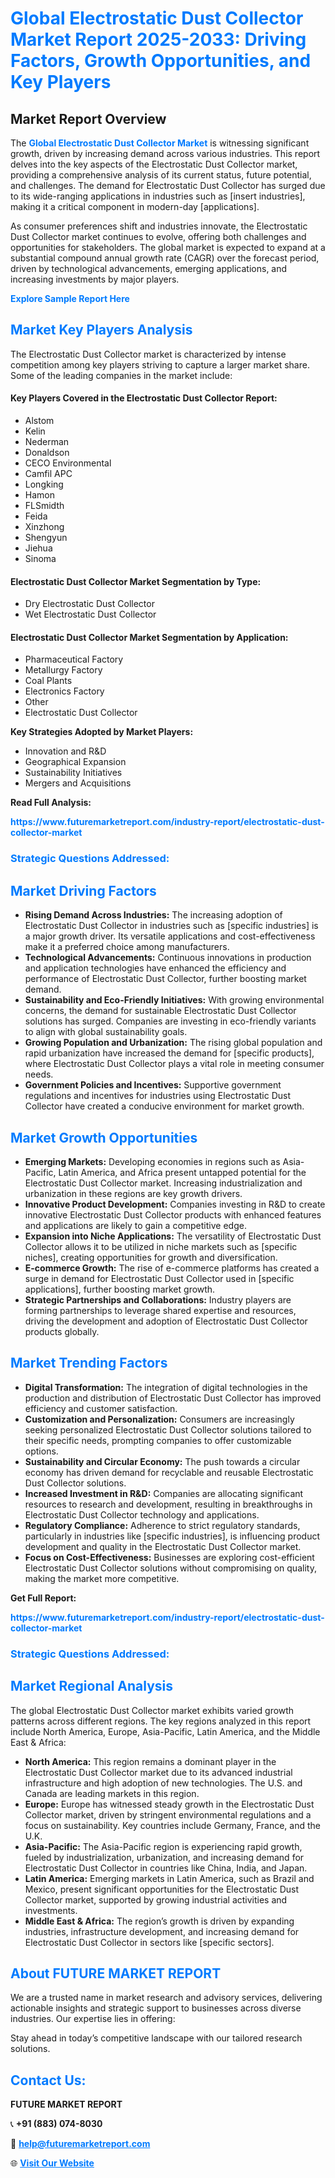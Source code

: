 <h1 style="color: #007BFF;">Global Electrostatic Dust Collector Market Report 2025-2033: Driving Factors, Growth Opportunities, and Key Players</h1>

<section id="overview">
<h2>Market Report Overview</h2>
<p>The <a href="https://www.futuremarketreport.com/industry-report/electrostatic-dust-collector-market" style="color: #007BFF; text-decoration: none;"><strong>Global Electrostatic Dust Collector Market</strong></a> is witnessing significant growth, driven by increasing demand across various industries. This report delves into the key aspects of the Electrostatic Dust Collector market, providing a comprehensive analysis of its current status, future potential, and challenges. The demand for Electrostatic Dust Collector has surged due to its wide-ranging applications in industries such as [insert industries], making it a critical component in modern-day [applications].</p>
<p>As consumer preferences shift and industries innovate, the Electrostatic Dust Collector market continues to evolve, offering both challenges and opportunities for stakeholders. The global market is expected to expand at a substantial compound annual growth rate (CAGR) over the forecast period, driven by technological advancements, emerging applications, and increasing investments by major players.</p>
</section>

<section id="overview">
<p><a href="https://www.futuremarketreport.com/request-sample/reportId=124287" style="color: #007BFF; text-decoration: none;"><strong>Explore Sample Report Here</strong></a></p>
</section>

<section id="key-players">
<h2 style="color: #007BFF;">Market Key Players Analysis</h2>
<p>The Electrostatic Dust Collector market is characterized by intense competition among key players striving to capture a larger market share. Some of the leading companies in the market include:</p>
<h4>Key Players Covered in the Electrostatic Dust Collector Report:</h4>
<ul><li>Alstom</li><li>Kelin</li><li>Nederman</li><li>Donaldson</li><li>CECO Environmental</li><li>Camfil APC</li><li>Longking</li><li>Hamon</li><li>FLSmidth</li><li>Feida</li><li>Xinzhong</li><li>Shengyun</li><li>Jiehua</li><li>Sinoma</li></ul>
<h4>Electrostatic Dust Collector Market Segmentation by Type:</h4>
<ul><li>Dry Electrostatic Dust Collector</li><li>Wet Electrostatic Dust Collector</li></ul>

<h4>Electrostatic Dust Collector Market Segmentation by Application:</h4>
<ul><li>Pharmaceutical Factory</li><li>Metallurgy Factory</li><li>Coal Plants</li><li>Electronics Factory</li><li>Other</li><li>Electrostatic Dust Collector</li></ul>
<p><strong>Key Strategies Adopted by Market Players:</strong></p>
<ul>
<li>Innovation and R&D</li>
<li>Geographical Expansion</li>
<li>Sustainability Initiatives</li>
<li>Mergers and Acquisitions</li>
</ul>
</section>

<section>
<p><strong>Read Full Analysis: </strong></p><a href="https://www.futuremarketreport.com/industry-report/electrostatic-dust-collector-market" style="color: #007BFF; text-decoration: none;"><strong>https://www.futuremarketreport.com/industry-report/electrostatic-dust-collector-market</strong></a>
<h3 style="color: #007BFF;">Strategic Questions Addressed:</h3>
</section>

<section id="driving-factors">
<h2 style="color: #007BFF;">Market Driving Factors</h2>
<ul>
<li><strong>Rising Demand Across Industries:</strong> The increasing adoption of Electrostatic Dust Collector in industries such as [specific industries] is a major growth driver. Its versatile applications and cost-effectiveness make it a preferred choice among manufacturers.</li>
<li><strong>Technological Advancements:</strong> Continuous innovations in production and application technologies have enhanced the efficiency and performance of Electrostatic Dust Collector, further boosting market demand.</li>
<li><strong>Sustainability and Eco-Friendly Initiatives:</strong> With growing environmental concerns, the demand for sustainable Electrostatic Dust Collector solutions has surged. Companies are investing in eco-friendly variants to align with global sustainability goals.</li>
<li><strong>Growing Population and Urbanization:</strong> The rising global population and rapid urbanization have increased the demand for [specific products], where Electrostatic Dust Collector plays a vital role in meeting consumer needs.</li>
<li><strong>Government Policies and Incentives:</strong> Supportive government regulations and incentives for industries using Electrostatic Dust Collector have created a conducive environment for market growth.</li>
</ul>
</section>

<section id="growth-opportunities">
<h2 style="color: #007BFF;">Market Growth Opportunities</h2>
<ul>
<li><strong>Emerging Markets:</strong> Developing economies in regions such as Asia-Pacific, Latin America, and Africa present untapped potential for the Electrostatic Dust Collector market. Increasing industrialization and urbanization in these regions are key growth drivers.</li>
<li><strong>Innovative Product Development:</strong> Companies investing in R&D to create innovative Electrostatic Dust Collector products with enhanced features and applications are likely to gain a competitive edge.</li>
<li><strong>Expansion into Niche Applications:</strong> The versatility of Electrostatic Dust Collector allows it to be utilized in niche markets such as [specific niches], creating opportunities for growth and diversification.</li>
<li><strong>E-commerce Growth:</strong> The rise of e-commerce platforms has created a surge in demand for Electrostatic Dust Collector used in [specific applications], further boosting market growth.</li>
<li><strong>Strategic Partnerships and Collaborations:</strong> Industry players are forming partnerships to leverage shared expertise and resources, driving the development and adoption of Electrostatic Dust Collector products globally.</li>
</ul>
</section>

<section id="trending-factors">
<h2 style="color: #007BFF;">Market Trending Factors</h2>
<ul>
<li><strong>Digital Transformation:</strong> The integration of digital technologies in the production and distribution of Electrostatic Dust Collector has improved efficiency and customer satisfaction.</li>
<li><strong>Customization and Personalization:</strong> Consumers are increasingly seeking personalized Electrostatic Dust Collector solutions tailored to their specific needs, prompting companies to offer customizable options.</li>
<li><strong>Sustainability and Circular Economy:</strong> The push towards a circular economy has driven demand for recyclable and reusable Electrostatic Dust Collector solutions.</li>
<li><strong>Increased Investment in R&D:</strong> Companies are allocating significant resources to research and development, resulting in breakthroughs in Electrostatic Dust Collector technology and applications.</li>
<li><strong>Regulatory Compliance:</strong> Adherence to strict regulatory standards, particularly in industries like [specific industries], is influencing product development and quality in the Electrostatic Dust Collector market.</li>
<li><strong>Focus on Cost-Effectiveness:</strong> Businesses are exploring cost-efficient Electrostatic Dust Collector solutions without compromising on quality, making the market more competitive.</li>
</ul>
</section>

<section>
<p><strong>Get Full Report: </strong></p><a href="https://www.futuremarketreport.com/industry-report/electrostatic-dust-collector-market" style="color: #007BFF; text-decoration: none;"><strong>https://www.futuremarketreport.com/industry-report/electrostatic-dust-collector-market</strong></a>
<h3 style="color: #007BFF;">Strategic Questions Addressed:</h3>
</section>


<section id="regional-analysis">
<h2 style="color: #007BFF;">Market Regional Analysis</h2>
<p>The global Electrostatic Dust Collector market exhibits varied growth patterns across different regions. The key regions analyzed in this report include North America, Europe, Asia-Pacific, Latin America, and the Middle East & Africa:</p>
<ul>
<li><strong>North America:</strong> This region remains a dominant player in the Electrostatic Dust Collector market due to its advanced industrial infrastructure and high adoption of new technologies. The U.S. and Canada are leading markets in this region.</li>
<li><strong>Europe:</strong> Europe has witnessed steady growth in the Electrostatic Dust Collector market, driven by stringent environmental regulations and a focus on sustainability. Key countries include Germany, France, and the U.K.</li>
<li><strong>Asia-Pacific:</strong> The Asia-Pacific region is experiencing rapid growth, fueled by industrialization, urbanization, and increasing demand for Electrostatic Dust Collector in countries like China, India, and Japan.</li>
<li><strong>Latin America:</strong> Emerging markets in Latin America, such as Brazil and Mexico, present significant opportunities for the Electrostatic Dust Collector market, supported by growing industrial activities and investments.</li>
<li><strong>Middle East & Africa:</strong> The region’s growth is driven by expanding industries, infrastructure development, and increasing demand for Electrostatic Dust Collector in sectors like [specific sectors].</li>
</ul>
</section>

<footer>
<h2 style="color: #007BFF;">About FUTURE MARKET REPORT</h2>
<p>We are a trusted name in market research and advisory services, delivering actionable insights and strategic support to businesses across diverse industries. Our expertise lies in offering:</p>

<p>Stay ahead in today’s competitive landscape with our tailored research solutions.</p>

<h2 style="color: #007BFF;">Contact Us:</h2>
<p><strong>FUTURE MARKET REPORT</strong></p>
<p>📞 <strong>+91 (883) 074-8030</strong></p>
<p>📧 <strong><a href="mailto:help@futuremarketreport.com" style="color: #007BFF;">help@futuremarketreport.com</a></strong></p>
<p>🌐 <strong><a href="https://www.futuremarketreport.com/" style="color: #007BFF;">Visit Our Website</a></strong></p>
</footer>